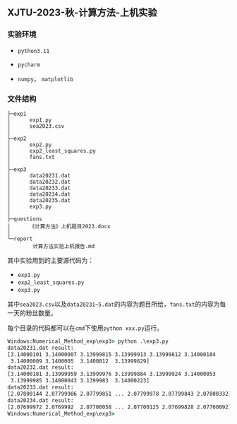 ## XJTU-2023-秋-计算方法-上机实验

### 实验环境

* `python3.11`

* `pycharm`
* `numpy`， `matplotlib`

### 文件结构

```
├─exp1
│      exp1.py
│      sea2023.csv
│
├─exp2
│      exp2.py
│      exp2_least_squares.py
│      fans.txt
│
├─exp3
│      data20231.dat
│      data20232.dat
│      data20233.dat
│      data20234.dat
│      data20235.dat
│      exp3.py
│
├─questions
│      《计算方法》上机题目2023.docx
│
└─report
        计算方法实验上机报告.md
```

其中实验用到的主要源代码为：

* `exp1.py`
* `exp2_least_squares.py`
* `exp3.py`

其中`sea2023.csv`以及`data20231~5.dat`的内容为题目所给，`fans.txt`的内容为每一天的粉丝数量。

每个目录的代码都可以在`cmd`下使用`python xxx.py`运行。

```cmd
Windows:Numerical_Method_exp\exp3> python .\exp3.py
data20231.dat result:
[3.14000101 3.14000007 3.13999815 3.13999913 3.13999812 3.14000184
 3.14000009 3.1400005  3.1400012  3.13999829]
data20232.dat result:
[3.14000181 3.13999959 3.13999976 3.13999884 3.13999924 3.14000053
 3.13999985 3.14000043 3.1399983  3.14000223]
data20233.dat result:
[2.07800144 2.07799986 2.07799851 ... 2.07799978 2.07799843 2.07800332]
data20234.dat result:
[2.07699972 2.0769992  2.07700058 ... 2.07700125 2.07699828 2.07700092]
Windows:Numerical_Method_exp\exp3>
```

